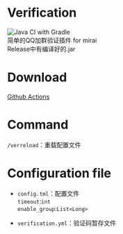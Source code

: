# Verification

![Java CI with Gradle](https://github.com/ShrBox/Verification/workflows/Java%20CI%20with%20Gradle/badge.svg)  
简单的QQ加群验证插件 for mirai  
Release中有编译好的.jar

# Download

[Github Actions](https://github.com/ShrBox/Verification/actions)

# Command

`/verreload`：重载配置文件

# Configuration file

- `config.tml`：配置文件  
`timeout`:`int`  
`enable_group`:`List<Long>`

- `verification.yml`：验证码暂存文件
